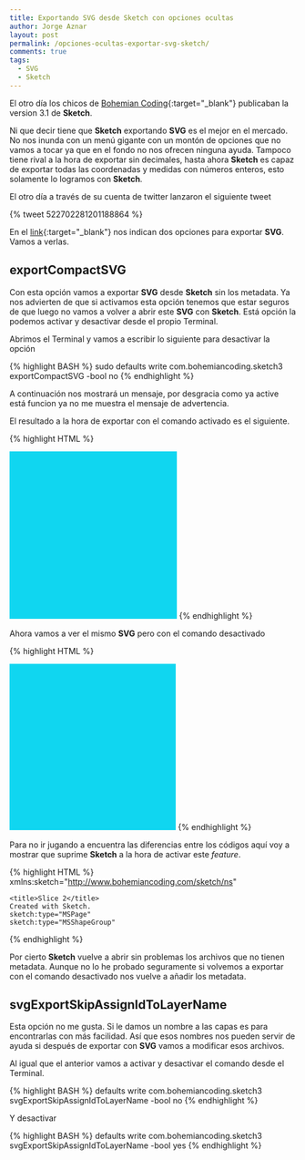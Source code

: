 ```yaml
---
title: Exportando SVG desde Sketch con opciones ocultas
author: Jorge Aznar
layout: post
permalink: /opciones-ocultas-exportar-svg-sketch/
comments: true
tags:
  - SVG
  - Sketch
---
```


El otro día los chicos de [Bohemian Coding](http://bohemiancoding.com/sketch/){:target="_blank"} publicaban la version 3.1 de **Sketch**.

Ni que decir tiene que **Sketch** exportando **SVG** es el mejor en el mercado. No nos inunda con un menú gigante con un montón de opciones que no vamos a tocar ya que en el fondo no nos ofrecen ninguna ayuda. Tampoco tiene rival a la hora de exportar sin decimales, hasta ahora **Sketch** es capaz de exportar todas las coordenadas y medidas con números enteros, esto solamente lo logramos con **Sketch**.

El otro día a través de su cuenta de twitter lanzaron el siguiente tweet


{% tweet 522702281201188864 %}

En el [link](http://bohemiancoding.com/sketch/support/documentation/13-preferences/){:target="_blank"} nos indican dos opciones para exportar **SVG**. Vamos a verlas.

## exportCompactSVG

Con esta opción vamos a exportar **SVG** desde **Sketch** sin los metadata. Ya nos advierten de que si activamos esta opción tenemos que estar seguros de que luego no vamos a volver a abrir este **SVG** con **Sketch**. Está opción la podemos activar y desactivar desde el propio Terminal.

Abrimos el Terminal y vamos a escribir lo siguiente para desactivar la opción

{% highlight BASH %}
sudo defaults write com.bohemiancoding.sketch3 exportCompactSVG -bool no
{% endhighlight %}

A continuación nos mostrará un mensaje, por desgracia como ya active está funcion ya no me muestra el mensaje de advertencia.

El resultado a la hora de exportar con el comando activado es el siguiente.

{% highlight HTML %}

<svg width="294px" height="294px" viewBox="0 0 294 294" version="1.1" xmlns="http://www.w3.org/2000/svg" xmlns:xlink="http://www.w3.org/1999/xlink">
    <defs></defs>
    <g id="Page-1" stroke="none" stroke-width="1" fill="none" fill-rule="evenodd">
        <g id="sincomando" transform="translate(-9.000000, -9.000000)" fill="#10D6F0" stroke="#D01111">
            <g id="Page-1">
                <rect id="Rectangle-1" x="0" y="0" width="312" height="312" rx="8"></rect>
            </g>
        </g>
    </g>
</svg>
{% endhighlight %}

Ahora vamos a ver el mismo **SVG** pero con el comando desactivado

{% highlight HTML %}

<svg width="292px" height="292px" viewBox="0 0 292 292" version="1.1" xmlns="http://www.w3.org/2000/svg" xmlns:xlink="http://www.w3.org/1999/xlink" xmlns:sketch="http://www.bohemiancoding.com/sketch/ns">
    <!-- Generator: Sketch 3.1 (8751) - http://www.bohemiancoding.com/sketch -->
    <title>Slice 2</title>
    <desc>Created with Sketch.</desc>
    <defs></defs>
    <g id="Page-1" stroke="none" stroke-width="1" fill="none" fill-rule="evenodd" sketch:type="MSPage">
        <rect id="Rectangle-1" stroke="#D01111" fill="#10D6F0" sketch:type="MSShapeGroup" x="-10" y="-10" width="312" height="312" rx="8"></rect>
    </g>
</svg>
{% endhighlight %}

Para no ir jugando a encuentra las diferencias entre los códigos aquí voy a mostrar que suprime **Sketch** a la hora de activar este *feature*.

{% highlight HTML %}
xmlns:sketch="http://www.bohemiancoding.com/sketch/ns"
<!-- Generator: Sketch 3.1 (8751) - http://www.bohemiancoding.com/sketch -->
    <title>Slice 2</title>
    Created with Sketch.
    sketch:type="MSPage"
    sketch:type="MSShapeGroup"
{% endhighlight %}

Por cierto **Sketch** vuelve a abrir sin problemas los archivos que no tienen metadata. Aunque no lo he probado seguramente si volvemos a exportar con el comando desactivado nos vuelve a añadir los metadata.

## svgExportSkipAssignIdToLayerName

Esta opción no me gusta. Si le damos un nombre a las capas es para encontrarlas con más facilidad. Así que esos nombres nos pueden servir de ayuda si después de exportar con **SVG** vamos a modificar esos archivos.

Al igual que el anterior vamos a activar y desactivar el comando desde el Terminal.

{% highlight BASH %}
defaults write com.bohemiancoding.sketch3 svgExportSkipAssignIdToLayerName -bool no
{% endhighlight %}

Y desactivar

{% highlight BASH %}
defaults write com.bohemiancoding.sketch3 svgExportSkipAssignIdToLayerName -bool yes
{% endhighlight %}

